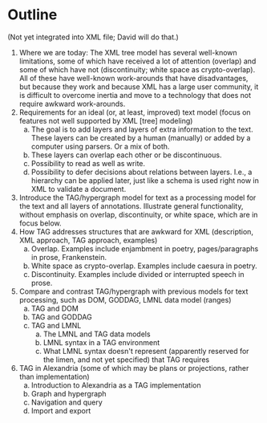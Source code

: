 <style type="text/css">
    ol > li > ol { list-style-type: lower-alpha; }
</style>
# Outline

(Not yet integrated into XML file; David will do that.)

1. Where we are today: The XML tree model has several well-known limitations, some of which have received a lot of attention (overlap) and some of which have not (discontinuity; white space as crypto-overlap). All of these have well-known work-arounds that have disadvantages, but because they work and because XML has a large user community, it is difficult to overcome inertia and move to a technology that does not require awkward work-arounds.
1. Requirements for an ideal (or, at least, improved) text model (focus on features not well supported by XML [tree] modeling)
	1. The goal is to add layers and layers of extra information to the text. These layers can be created by a human (manually) or added by a computer using parsers. Or a mix of both.
	1. These layers can overlap each other or be discontinuous.
	1. Possibility to read as well as write.
	1. Possibility to defer decisions about relations between layers. I.e., a hierarchy can be applied later, just like a schema is used right now in XML to validate a document.
1. Introduce the TAG/hypergraph model for text as a processing model for the text and all layers of annotations. Illustrate general functionality, without emphasis on overlap, discontinuity, or white space, which are in focus below.
1. How TAG addresses structures that are awkward for XML (description, XML approach, TAG approach, examples)
	1. Overlap. Examples include enjambment in poetry, pages/paragraphs in prose, Frankenstein.
	1. White space as crypto-overlap. Examples include caesura in poetry.
	1. Discontinuity. Examples include divided or interrupted speech in prose.
1. Compare and contrast TAG/hypergraph with previous models for text processing, such as DOM, GODDAG, LMNL data model (ranges)
	1. TAG and DOM
	1. TAG and GODDAG 
	1. TAG and LMNL
	    1. The LMNL and TAG data models
	    1. LMNL syntax in a TAG environment
	    1. What LMNL syntax doesn't represent (apparently reserved for the limen, and not yet specified) that TAG requires
1. TAG in Alexandria (some of which may be plans or projections, rather than implementation)
	1. Introduction to Alexandria as a TAG implementation
	1. Graph and hypergraph
	1. Navigation and query
	1. Import and export